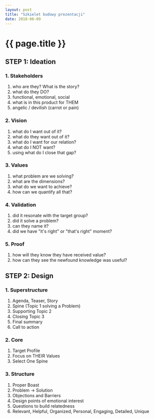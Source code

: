 ```yaml
---
layout: post
title: "Szkielet budowy prezentacji"
date: 2018-06-09
---
```


# {{ page.title }}

## STEP 1: Ideation

### 1. Stakeholders

1. who are they? What is the story?
2. what do they DO?
3. functional, emotional, social
4. what is in this product for THEM
5. angelic / devilish (carrot or pain)

### 2. Vision

1. what do I want out of it?
1. what do they want out of it?
1. what do I want for our relation?
1. what do I NOT want?
1. using what do I close that gap?

### 3. Values

1. what problem are we solving?
1. what are the dimensions?
1. what do we want to achieve?
1. how can we quantify all that?

### 4. Validation

1. did it resonate with the target group?
1. did it solve a problem?
1. can they name it?
1. did we have "it's right" or "that's right" moment?

### 5. Proof

1. how will they know they have received value?
1. how can they see the newfound knowledge was useful?

## STEP 2: Design

### 1. Superstructure

1. Agenda, Teaser, Story
1. Spine (Topic 1 solving a Problem)
1. Supporting Topic 2
1. Closing Topic 3
1. Final summary
1. Call to action

### 2. Core

1. Target Profile
1. Focus on THEIR Values
1. Select One Spine

### 3. Structure

1. Proper Boast
1. Problem -> Solution
1. Objections and Barriers
1. Design points of emotional interest
1. Questions to build relatedness
1. Relevant, Helpful, Organized, Personal, Engaging, Detailed, Unique
